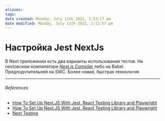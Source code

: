 ```yaml
---
aliases: 
tags: 
date created: Monday, July 11th 2022, 1:53:17 pm
date modified: Monday, July 11th 2022, 2:11:57 pm
---
```


# Настройка Jest NextJs

В Next приложении есть два варианты использования тестов. На nextoвском компиляторе [Next.js Compiler](https://nextjs.org/docs/advanced-features/compiler) либо на Babel. Предподчтительней на SWC. Более новая, быстрая технология

---

###### References

- [How To Set Up Next.JS With Jest, React Testing Library and Playwright](https://blog.jarrodwatts.com/how-to-set-up-nextjs-with-jest-react-testing-library-and-playwright)
- [How To Set Up Next.JS With Jest, React Testing Library and Playwright](https://blog.jarrodwatts.com/how-to-set-up-nextjs-with-jest-react-testing-library-and-playwright)
- [Next Testing](https://nextjs.org/docs/testing)
